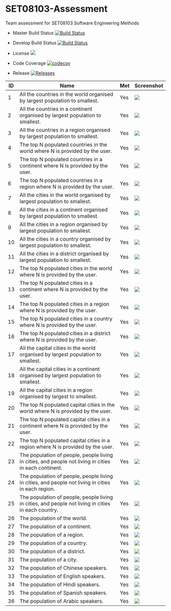 # SET08103-Assessment
Team assessment for SET08103 Software Engineering Methods 

- Master Build Status [![Build Status](https://travis-ci.org/chriswales95/SET08103-Assessment.svg?branch=master)](https://travis-ci.org/chriswales95/SET08103-Assessment)

- Develop Build Status [![Build Status](https://travis-ci.org/chriswales95/SET08103-Assessment.svg?branch=develop)](https://travis-ci.org/chriswales95/SET08103-Assessment)

- License ![](https://img.shields.io/github/license/chriswales95/SET08103-Assessment.svg)

- Code Coverage [![codecov](https://codecov.io/gh/chriswales95/SET08103-Assessment/branch/master/graph/badge.svg)](https://codecov.io/gh/chriswales95/SET08103-Assessment)

- Release [![Releases](https://img.shields.io/github/release/chriswales95/SET08103-Assessment/all.svg?style=flat-square)](https://github.com/kevin-chalmers/sem/releases)


| ID | Name | Met | Screenshot |
| --- | --- | --- | --- |
| 1 | All the countries in the world organised by largest population to smallest. | Yes | ![](screenshots/1.png) |
| 2 | All the countries in a continent organised by largest population to smallest. | Yes | ![](screenshots/2.png) |
| 3 | All the countries in a region organised by largest population to smallest. | Yes | ![](screenshots/3.png) |
| 4 | The top N populated countries in the world where N is provided by the user. | Yes | ![](screenshots/4.png) |
| 5 | The top N populated countries in a continent where N is provided by the user. | Yes | ![](screenshots/5.png) |
| 6 | The top N populated countries in a region where N is provided by the user. | Yes | ![](screenshots/6.png) |
| 7 | All the cities in the world organised by largest population to smallest. | Yes | ![](screenshots/7.png) |
| 8 | All the cities in a continent organised by largest population to smallest. | Yes | ![](screenshots/8.png) |
| 9 | All the cities in a region organised by largest population to smallest. | Yes | ![](screenshots/9.png) |
| 10 | All the cities in a country organised by largest population to smallest. | Yes | ![](screenshots/10.png) |
| 11 | All the cities in a district organised by largest population to smallest. | Yes | ![](screenshots/11.png) |
| 12 | The top N populated cities in the world where N is provided by the user. | Yes | ![](screenshots/12.png) |
| 13 | The top N populated cities in a continent where N is provided by the user. | Yes |![](screenshots/13.png)  |
| 14 | The top N populated cities in a region where N is provided by the user. | Yes | ![](screenshots/14.png) |
| 15 | The top N populated cities in a country where N is provided by the user. | Yes | ![](screenshots/15.png) |
| 16 | The top N populated cities in a district where N is provided by the user. | Yes | ![](screenshots/16.png) |
| 17 | All the capital cities in the world organised by largest population to smallest. | Yes | ![](screenshots/17.png) |
| 18 | All the capital cities in a continent organised by largest population to smallest. | Yes |![](screenshots/18.png)  |
| 19 | All the capital cities in a region organised by largest to smallest. | Yes | ![](screenshots/19.png) |
| 20 | The top N populated capital cities in the world where N is provided by the user. | Yes | ![](screenshots/20.png) |
| 21 | The top N populated capital cities in a continent where N is provided by the user. | Yes | ![](screenshots/21.png) |
| 22 | The top N populated capital cities in a region where N is provided by the user. | Yes | ![](screenshots/22.png) |
| 23 | The population of people, people living in cities, and people not living in cities in each continent. | Yes | ![](screenshots/23.png) |
| 24 | The population of people, people living in cities, and people not living in cities in each region. | Yes  | ![](screenshots/24.png) |
| 25 | The population of people, people living in cities, and people not living in cities in each country. | Yes | ![](screenshots/25.png) |
| 26 | The population of the world. | Yes  | ![](screenshots/26.png) |
| 27 | The population of a continent. | Yes | ![](screenshots/27.png) |
| 28 | The population of a region. | Yes | ![](screenshots/28.png) |
| 29 | The population of a country. | Yes | ![](screenshots/29.png) |
| 30 | The population of a district. | Yes | ![](screenshots/30.png) |
| 31 | The population of a city. | Yes | ![](screenshots/31.png)|
| 32 | The population of Chinese speakers. | Yes | ![](screenshots/32.png) |
| 33 | The population of English speakers. | Yes | ![](screenshots/33.png) |
| 34 | The population of Hindi speakers. | Yes | ![](screenshots/34.png) |
| 35 | The population of Spanish speakers. | Yes | ![](screenshots/35.png) |
| 36 | The population of Arabic speakers. | Yes | ![](screenshots/36.png) |
